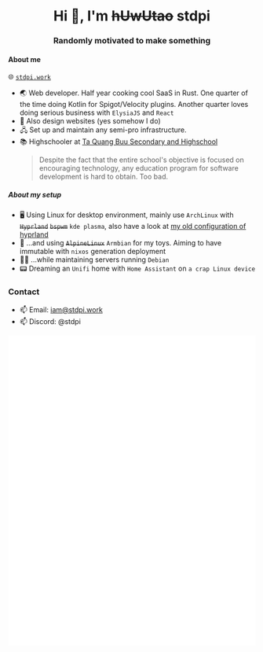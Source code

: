<h1 align=center>Hi 👋, I'm <del>hUwUtao</del> stdpi</h1>
<h3 align=center>Randomly motivated to make something</h3>

#### About me

🌐 [`stdpi.work`](https://stdpi.work)

- 🌏 Web developer. Half year cooking cool SaaS in Rust. One quarter of the time doing Kotlin for Spigot/Velocity plugins. Another quarter loves doing serious business with `ElysiaJS` and `React`
- 📐 Also design websites (yes somehow I do)
- 🖧 Set up and maintain any semi-pro infrastructure.
- 📚 Highschooler at [Ta Quang Buu Secondary and Highschool](https://taquangbuu-bk.edu.vn/)
  > Despite the fact that the entire school's objective is focused on encouraging technology, any education program for software development is hard to obtain.
  > Too bad.

##### About my setup

- 🖥️ Using Linux for desktop environment, mainly use `ArchLinux` with ~~`Hyprland`~~ ~~`bspwm`~~ `kde plasma`, also have a look at [my old configuration of hyprland](https://github.com/hUwUtao/hyprdot)
- 🤖 ...and using ~~`AlpineLinux`~~ `Armbian` for my toys. Aiming to have immutable with `nixos` generation deployment
- 👨‍💻 ...while maintaining servers running `Debian`
- 📟 Dreaming an `Unifi` home with `Home Assistant` on `a crap Linux device`

### Contact
- 📫 Email: iam@stdpi.work
- 📫 Discord: @stdpi


![Metrics](https://raw.githubusercontent.com/hUwUtao/hUwUtao/main/github-metrics.svg)
